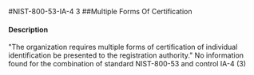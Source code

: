 #NIST-800-53-IA-4 3
##Multiple Forms Of Certification
#### Description
"The organization requires multiple forms of certification of individual identification be presented to the registration authority."
No information found for the combination of standard NIST-800-53 and control IA-4 (3)

